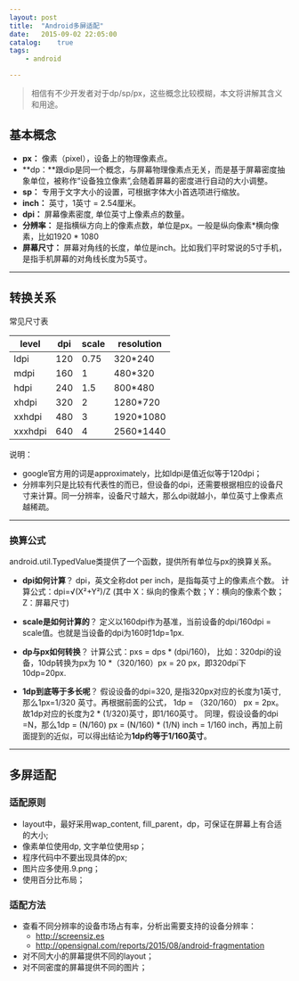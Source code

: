 ```yaml
---
layout: post
title:  "Android多屏适配"
date:   2015-09-02 22:05:00
catalog:    true
tags:
    - android

---
```



> 相信有不少开发者对于dp/sp/px，这些概念比较模糊，本文将讲解其含义和用途。

## 基本概念
- **px：** 像素（pixel），设备上的物理像素点。
- **dp：**跟dip是同一个概念，与屏幕物理像素点无关，而是基于屏幕密度抽象单位，被称作“设备独立像素”,会随着屏幕的密度进行自动的大小调整。
- **sp：** 专用于文字大小的设置，可根据字体大小首选项进行缩放。
- **inch：** 英寸，1英寸 = 2.54厘米。
- **dpi：** 屏幕像素密度, 单位英寸上像素点的数量。
- **分辨率：** 是指横纵方向上的像素点数，单位是px。一般是纵向像素*横向像素，比如1920 * 1080
- **屏幕尺寸：** 屏幕对角线的长度，单位是inch。比如我们平时常说的5寸手机，是指手机屏幕的对角线长度为5英寸。

----------

## 转换关系

常见尺寸表

|level|dpi|scale|resolution|
|---|---|---|---|
|ldpi|120|0.75|320*240|
|mdpi|160|1|480*320|
|hdpi|240|1.5|800*480|
|xhdpi|320|2|1280*720|
|xxhdpi|480|3|1920*1080|
|xxxhdpi|640|4|2560*1440|


说明：

- google官方用的词是approximately，比如ldpi是值近似等于120dpi；
- 分辨率列只是比较有代表性的而已，但设备的dpi，还需要根据相应的设备尺寸来计算。同一分辨率，设备尺寸越大，那么dpi就越小，单位英寸上像素点越稀疏。

----------

### 换算公式
android.util.TypedValue类提供了一个函数，提供所有单位与px的换算关系。

- **dpi如何计算**？
dpi，英文全称dot per inch，是指每英寸上的像素点个数。
计算公式：dpi=√(X²+Y²)/Z (其中 X：纵向的像素个数；Y：横向的像素个数；Z：屏幕尺寸)

- **scale是如何计算的**？
定义以160dpi作为基准，当前设备的dpi/160dpi = scale值。也就是当设备的dpi为160时1dp=1px.

- **dp与px如何转换**？
计算公式：pxs = dps * (dpi/160)，
比如：320dpi的设备，10dp转换为px为 10 *（320/160）px = 20 px，即320dpi下10dp=20px.

- **1dp到底等于多长呢**？
假设设备的dpi=320, 是指320px对应的长度为1英寸, 那么1px=1/320 英寸。再根据前面的公式， 1dp = （320/160） px = 2px。故1dp对应的长度为2 * (1/320)英寸，即1/160英寸。
同理，假设设备的dpi =N，那么1dp = (N/160) px = (N/160) * (1/N) inch = 1/160 inch，再加上前面提到的近似，可以得出结论为**1dp约等于1/160英寸**。



----------


## 多屏适配

### 适配原则
- layout中，最好采用wap_content, fill_parent，dp，可保证在屏幕上有合适的大小;
- 像素单位使用dp, 文字单位使用sp；
- 程序代码中不要出现具体的px;
- 图片应多使用.9.png；
- 使用百分比布局；

### 适配方法

- 查看不同分辨率的设备市场占有率，分析出需要支持的设备分辨率：
    - <http://screensiz.es>
    - <http://opensignal.com/reports/2015/08/android-fragmentation>
- 对不同大小的屏幕提供不同的layout；
- 对不同密度的屏幕提供不同的图片；
